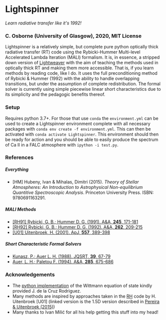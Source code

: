 # Lightspinner

_Learn radiative transfer like it's 1992!_

### C. Osborne (University of Glasgow), 2020, MIT License

Lightspinner is a relatively simple, but complete pure python optically thick radiative transfer (RT) code using the Rybicki-Hummer Multi-level Accelerated Lambda Iteration (MALI) formalism.
It is, in essence, a stripped down version of [Lightweaver](https://github.com/Goobley/Lightweaver) with the aim of teaching the methods used in optically thick RT and making them more accessible.
That is, if you learn methods by reading code, like I do.
It uses the full preconditioning method of Rybicki & Hummer (1992) with the ability to handle overlapping transitions, but under the assumption of complete redistribution.
The formal solver is currently using simple piecewise linear short characteristics due to its simplicity and the pedagogic benefits thereof. 

### Setup

Requires python 3.7+.
For those that use `conda` the `environment.yml` can be used to create a Lightspinner environment complete with all necessary packages with `conda env create -f environment.yml`.
This can then be activated with `conda activate Lightspinner`.
This environment should then be ready for action and you should be able to easily produce the spectrum of Ca II in a FALC atmosphere with `ipython -i test.py`.

### References

##### Everything
- [HM] Hubeny, Ivan & Mihalas, Dimitri (2015). _Theory of Stellar Atmospheres: An Introduction to Astrophysical Non-equilibrium Quantitive Spectroscopic Analysis_. Princeton University Press. ISBN: 9780691163291.

##### MALI Methods
- [[RH91] Rybicki, G. B.; Hummer D. G. (1991). A&A, **245**, 171-181](https://ui.adsabs.harvard.edu/abs/1991A%26A...245..171R)
- [[RH92] Rybicki, G. B.; Hummer D. G. (1992). A&A, **262**, 209-215](https://ui.adsabs.harvard.edu/abs/1992A%26A...262..209R)
- [[U01] Uitenbroek, H. (2001). ApJ, **557**, 389-398](https://ui.adsabs.harvard.edu/abs/2001ApJ...557..389U)

##### Short Characteristic Formal Solvers
- [Kunasz, P.; Auer L. H. (1988). JQSRT, **39**, 67-79](https://ui.adsabs.harvard.edu/abs/1988JQSRT..39...67K)
- [Auer, L. H.; Paletou F. (1994). A&A, **285**, 675-686](https://ui.adsabs.harvard.edu/abs/1994A%26A...285..675A)

### Acknowledgements
- The [python implementation](https://github.com/jaimedelacruz/witt) of the Wittmann equation of state kindly provided J. de la Cruz Rodriguez.
- Many methods are inspired by approaches taken in the [RH](https://github.com/ITA-Solar/rh) code by H. Uitenbroek [U01] (linked version is the 1.5D version described in [Pereira & Uitenbroek (2015)](https://ui.adsabs.harvard.edu/abs/2015A%26A...574A...3P))
- Many thanks to Ivan Milić for all his help getting this stuff into my head!